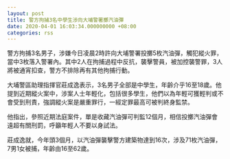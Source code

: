 ```yaml
---
layout: post
title: 警方拘捕3名中學生涉向大埔警署擲汽油彈
date: 2020-04-01 16:03:34.000000000 +08:00
categories: rss
---
```


警方拘捕3名男子，涉嫌今日凌晨2時許向大埔警署投擲5枚汽油彈，觸犯縱火罪，當中3枚落入警署內。其中2人在拘捕過程中反抗，襲擊警員，被加控襲警罪，3人將被通宵扣查，警方不排除再有其他拘捕行動。

大埔警區助理指揮官莊成逸表示，3名男子全部是中學生，年齡介乎16至18歲。他提到近期縱火案中，涉案人士年輕化，包括很多學生，他們以為年輕可獲輕判或不會受到刑責，強調縱火案是嚴重罪行，一經定罪最高可被判終身監禁。

他指出，參照近期法庭案件，單是收藏汽油彈可判監12個月，相信投擲汽油彈會遠超有關刑罰，呼籲年輕人不要以身試法。

莊成逸就，今年頭3個月，以汽油彈襲擊警方建築物達到16次，涉及71枚汽油彈，7男1女被捕，年齡由16至62歲。
